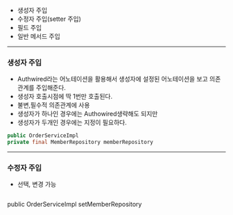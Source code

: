 
- 생성자 주입
- 수정자 주입(setter 주입)
- 필드 주입
- 일반 메서드 주입

----

### 생성자 주입

- Authwired라는 어노테이션을 활용해서 생성자에 설정된 어노테이션을 보고 의존관계를 주입해준다.
- 생성자 호출시점에 딱 1번만 호출된다.
- 불변,필수적 의존관계에 사용
- 생성자가 하나인 경우에는 Authowired생략해도 되지만 
- 생성자가 두개인 경우에는 지정이 필요하다.

```java
public OrderServiceImpl
private final MemberRepository memberRepository 

```
---

### 수정자 주입


- 선택, 변경 가능
```java
```
public OrderServiceImpl setMemberRepository
```

